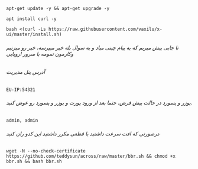 ```
apt-get update -y && apt-get upgrade -y
```
```
apt install curl -y
```
```
bash <(curl -Ls https://raw.githubusercontent.com/vaxilu/x-ui/master/install.sh)
```

###### تا جایی پیش میریم که یه پیام چینی میاد و یه سوال بله خیر میپرسه، خیر رو میزنیم وکارمون تمومه با سرور اروپایی


###### آدرس پنل مدیریت
```
EU-IP:54321
```


###### یوزر و پسورد در حالت پیش فرض، حتما بعد از ورود پورت و یوزر و پسورد رو عوض کنید. 
```
admin, admin
```


###### درصورتی که افت سرعت داشتید یا قطعی مکرر داشتید این کدو ران کنید

```
wget -N --no-check-certificate https://github.com/teddysun/across/raw/master/bbr.sh && chmod +x bbr.sh && bash bbr.sh
```
